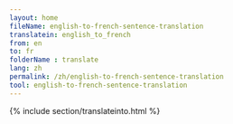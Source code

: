 ```yaml
---
layout: home
fileName: english-to-french-sentence-translation
translatein: english_to_french
from: en
to: fr
folderName : translate
lang: zh
permalink: /zh/english-to-french-sentence-translation
tool: english-to-french-sentence-translation
---
```

{% include section/translateinto.html %}